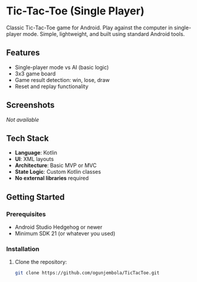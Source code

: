 # Tic-Tac-Toe (Single Player)

Classic Tic-Tac-Toe game for Android. Play against the computer in single-player mode. Simple, lightweight, and built using standard Android tools.

## Features

- Single-player mode vs AI (basic logic)
- 3x3 game board
- Game result detection: win, lose, draw
- Reset and replay functionality

## Screenshots

_Not available_

## Tech Stack

- **Language**: Kotlin
- **UI**: XML layouts
- **Architecture**: Basic MVP or MVC
- **State Logic**: Custom Kotlin classes
- **No external libraries** required

## Getting Started

### Prerequisites

- Android Studio Hedgehog or newer
- Minimum SDK 21 (or whatever you used)

### Installation

1. Clone the repository:
   ```bash
   git clone https://github.com/ogunjembola/TicTacToe.git

